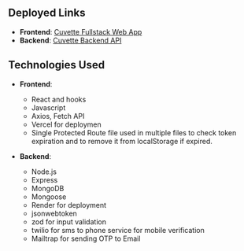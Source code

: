 ## Deployed Links

- **Frontend**: [Cuvette Fullstack Web App](https://cuvette-fullstack-webapp.vercel.app/)
- **Backend**: [Cuvette Backend API](https://cuvettebackend2.onrender.com)
## Technologies Used

- **Frontend**: 
  - React and hooks
  - Javascript
  - Axios, Fetch API
  - Vercel for deploymen
  - Single Protected Route file used in multiple files to check token expiration and to remove it from localStorage if expired.

- **Backend**:
  - Node.js
  - Express
  - MongoDB
  - Mongoose
  - Render for deployment
  - jsonwebtoken
  - zod for input validation
  - twilio for sms to phone service for mobile verification
  - Mailtrap for sending OTP to Email
